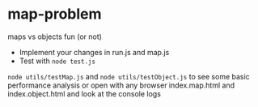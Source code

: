 # map-problem
maps vs objects fun (or not) 

- Implement your changes in run.js and map.js
- Test with `node test.js`

`node utils/testMap.js` and `node utils/testObject.js` to see some basic performance analysis
or open with any browser index.map.html and index.object.html and look at the console logs

